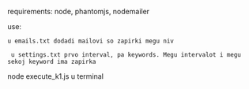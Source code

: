 requirements: node, phantomjs, nodemailer


use:

    u emails.txt dodadi mailovi so zapirki megu niv
  
     u settings.txt prvo interval, pa keywords. Megu intervalot i megu sekoj keyword ima zapirka
  
  
  node execute_k1.js u terminal
